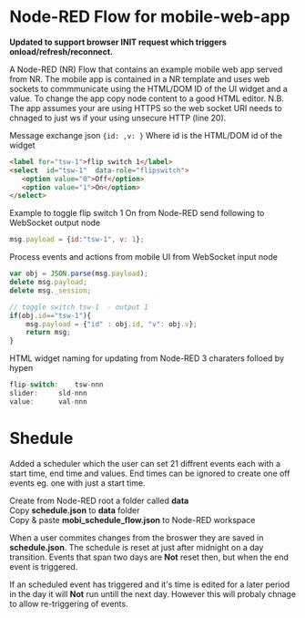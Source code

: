 Node-RED Flow for mobile-web-app
=================================

**Updated to support browser INIT request which triggers onload/refresh/reconnect.**

A Node-RED (NR) Flow that contains an example mobile web app served from NR.  The mobile app is contained in a NR template and uses web sockets to commmunicate using the HTML/DOM ID of the UI widget and a value. To change the app copy node content to a good HTML editor. N.B. The app assumes your are using HTTPS so the web socket URI needs to chnaged to just ws if your using unsecure HTTP (line 20).

Message exchange json `{id: ,v: }`
Where id is the HTML/DOM id of the widget 
```HTML
<label for="tsw-1">flip switch 1</label>
<select  id="tsw-1"  data-role="flipswitch">
   <option value="0">Off</option>
   <option value="1">On</option>
</select>
```
Example to toggle flip switch 1 On from Node-RED send following to WebSocket output node
```javascript
msg.payload = {id:"tsw-1", v: 1};
``` 

Process events and actions from mobile UI from WebSocket input node
```javascript 
var obj = JSON.parse(msg.payload);
delete msg.payload;
delete msg._session;

// toggle switch tsw-1	- output 1 
if(obj.id=="tsw-1"){
	msg.payload = {"id" : obj.id, "v": obj.v};	
	return msg;
}
```

HTML widget naming for updating from Node-RED 3 charaters folloed by hypen 
```javascript
flip-switch: 	tsw-nnn
slider: 	sld-nnn
value:		val-nnn
```
Shedule 			
=================================
Added a scheduler which the user can set 21 diffrent events each with a start time, end time and values.
End times can be ignored to create one off events eg. one with just a start time.

Create from Node-RED root a folder called **data** <br/>
Copy **schedule.json** to **data** folder <br/>
Copy & paste **mobi_schedule_flow.json** to Node-RED workspace<br/>

When a user commites changes from the broswer they are saved in **schedule.json**.
The schedule is reset at just after midnight on a day transition.
Events that span two days are **Not** reset then, but when the end event is triggered.

If an scheduled event has triggered and it's time is edited for a later period in the day it will **Not** run untill the next day. However this will probaly chnage to allow re-triggering of events. 

